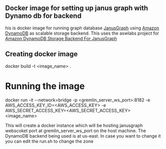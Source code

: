 ## Docker image for setting up janus graph with Dynamo db for backend
his is docker image for running graph database [JanusGraph](http://janusgraph.org/) using [Amazon DynamoDB](https://aws.amazon.com/dynamodb/) as scalable storage backend. This uses the aswlabs project for [Amazon DynamoDB Storage Backend For JanusGraph](https://github.com/awslabs/dynamodb-janusgraph-storage-backend)

## Creating docker image
docker build -t <image_name> .

# Running the image
docker run -it --network=bridge -p <gremlin_server_ws_port>:8182 -e AWS_ACCESS_KEY_ID=<AWS_ACCESS_KEY> -e AWS_SECRET_ACCESS_KEY=<AWS_SECRET_ACCESS_KEY> <image_name>

This will create a docker instance which will be hosting janusgraph webscoket port at gremlin_server_ws_port on the host machine. The DynamoDB backend being used is at us-east. In case you want to change it you can edit the run.sh to change the zone

